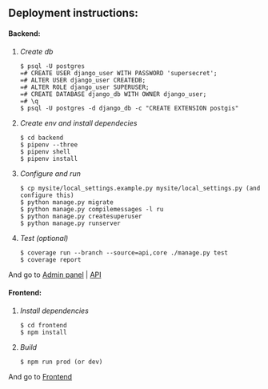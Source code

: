 Deployment instructions:
-------------------------
#### Backend:
1. *Create db*
    ```
    $ psql -U postgres
    =# CREATE USER django_user WITH PASSWORD 'supersecret';
    =# ALTER USER django_user CREATEDB;
    =# ALTER ROLE django_user SUPERUSER;
    =# CREATE DATABASE django_db WITH OWNER django_user;
    =# \q
    $ psql -U postgres -d django_db -c "CREATE EXTENSION postgis"
    ```

2. *Create env and install dependecies*
    ```
    $ cd backend
    $ pipenv --three
    $ pipenv shell
    $ pipenv install
    ```
    
3. *Configure and run*
    ```
    $ cp mysite/local_settings.example.py mysite/local_settings.py (and configure this)
    $ python manage.py migrate
    $ python manage.py compilemessages -l ru
    $ python manage.py createsuperuser
    $ python manage.py runserver
    ```

4. *Test (optional)*
    ```
    $ coverage run --branch --source=api,core ./manage.py test
    $ coverage report
    ```

And go to [Admin panel](http://127.0.0.1:8000/admin) | [API](http://127.0.0.1:8000/api)

#### Frontend:
1. *Install dependencies*
    ```
    $ cd frontend
    $ npm install
    ```
2. *Build*
    ```
    $ npm run prod (or dev)
    ```

And go to [Frontend](http://127.0.0.1:8000/)

